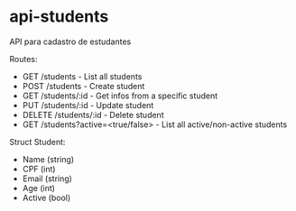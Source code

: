 # api-students

API para cadastro de estudantes

Routes:

- GET /students - List all students
- POST /students - Create student
- GET /students/:id - Get infos from a specific student
- PUT /students/:id - Update student
- DELETE /students/:id - Delete student
- GET /students?active=<true/false> - List all active/non-active students

Struct Student:

- Name (string)
- CPF (int)
- Email (string)
- Age (int)
- Active (bool)
